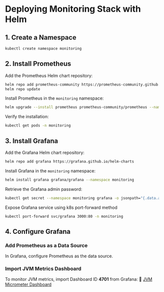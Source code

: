 # Deploying Monitoring Stack with Helm

## 1. Create a Namespace
```sh
kubectl create namespace monitoring
```

## 2. Install Prometheus

Add the Prometheus Helm chart repository:
```sh
helm repo add prometheus-community https://prometheus-community.github.io/helm-charts
helm repo update
```
Install Prometheus in the `monitoring` namespace:
```sh
helm upgrade --install prometheus prometheus-community/prometheus --namespace monitoring --set server.persistentVolume.enabled=false --set alertmanager.enabled=false
```
Verify the installation:
```sh
kubectl get pods -n monitoring
```

## 3. Install Grafana

Add the Grafana Helm chart repository:
```sh
helm repo add grafana https://grafana.github.io/helm-charts
```
Install Grafana in the `monitoring` namespace:
```sh
helm install grafana grafana/grafana --namespace monitoring
```
Retrieve the Grafana admin password:
```sh
kubectl get secret --namespace monitoring grafana -o jsonpath="{.data.admin-password}" | base64 --decode ; echo
```
Expose Grafana service using k8s port-forward method
```sh
kubectl port-forward svc/grafana 3000:80 -n monitoring
```

## 4. Configure Grafana

### Add Prometheus as a Data Source
In Grafana, configure Prometheus as the data source.

### Import JVM Metrics Dashboard
To monitor JVM metrics, import Dashboard ID **4701** from Grafana:
🔗 [JVM Micrometer Dashboard](https://grafana.com/grafana/dashboards/4701-jvm-micrometer/)

